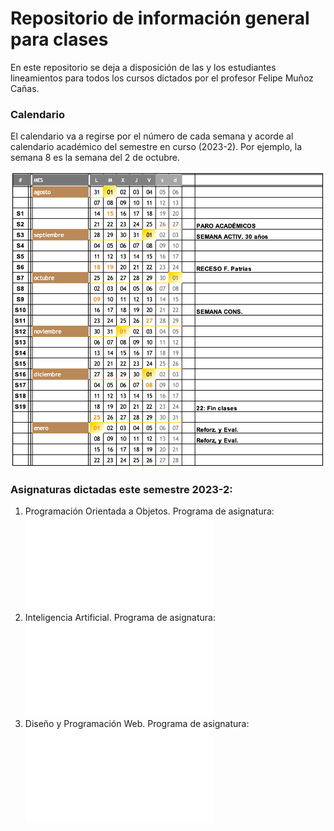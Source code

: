 
# Repositorio de información general para clases

En este repositorio se deja a disposición de las y los estudiantes lineamientos para todos los cursos dictados por el profesor Felipe Muñoz Cañas.

### Calendario

El calendario va a regirse por el número de cada semana y acorde al calendario académico del semestre en curso (2023-2). Por ejemplo, la semana 8 es la semana del 2 de octubre.

![calendario 2023-2](imagenes/calendario_2023-2.png)

### Asignaturas dictadas este semestre 2023-2:

1. Programación Orientada a Objetos. Programa de asignatura: ![Programa_POO](programas/poo.pdf)
2. Inteligencia Artificial. Programa de asignatura: ![Programa_POO](programas/ia.pdf)
3. Diseño y Programación Web. Programa de asignatura: ![Programa_POO](programas/dpw.pdf)



